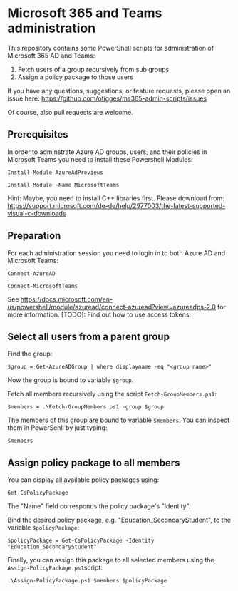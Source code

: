 # Microsoft 365 and Teams administration

This repository contains some PowerShell scripts for administration of Microsoft 365 AD and Teams:

1. Fetch users of a group recursively from sub groups
2. Assign a policy package to those users

If you have any questions, suggestions, or feature requests, please open an issue here: https://github.com/otigges/ms365-admin-scripts/issues

Of course, also pull requests are welcome.

## Prerequisites

In order to adminstrate Azure AD groups, users, and their policies in Microsoft Teams you need to install these Powershell Modules:

`Install-Module AzureAdPreviews`

`Install-Module -Name MicrosoftTeams`

Hint: Maybe, you need to install C++ libraries first. Please download from: https://support.microsoft.com/de-de/help/2977003/the-latest-supported-visual-c-downloads

## Preparation

For each administration session you need to login in to both Azure AD and Microsoft Teams:

`Connect-AzureAD`

`Connect-MicrosoftTeams`

See https://docs.microsoft.com/en-us/powershell/module/azuread/connect-azuread?view=azureadps-2.0 for more information.
[TODO]: Find out how to use access tokens.

## Select all users from a parent group

Find the group:

`$group = Get-AzureADGroup | where displayname -eq "<group name>"`

Now the group is bound to variable `$group`.

Fetch all members recursively using the script `Fetch-GroupMembers.ps1`:

`$members = .\Fetch-GroupMembers.ps1 -group $group`

The members of this group are bound to variable `$members`. You can inspect them in PowerSehll by just typing:

`$members`

## Assign policy package to all members

You can display all available policy packages using:

`Get-CsPolicyPackage`

The "Name" field corresponds the policy package's "Identity".

Bind the desired policy package, e.g. "Education_SecondaryStudent", to the variable `$policyPackage`:

`$policyPackage = Get-CsPolicyPackage -Identity "Education_SecondaryStudent"`

Finally, you can assign this package to all selected members using the `Assign-PolicyPackage.ps1`script:

`.\Assign-PolicyPackage.ps1 $members $policyPackage`
